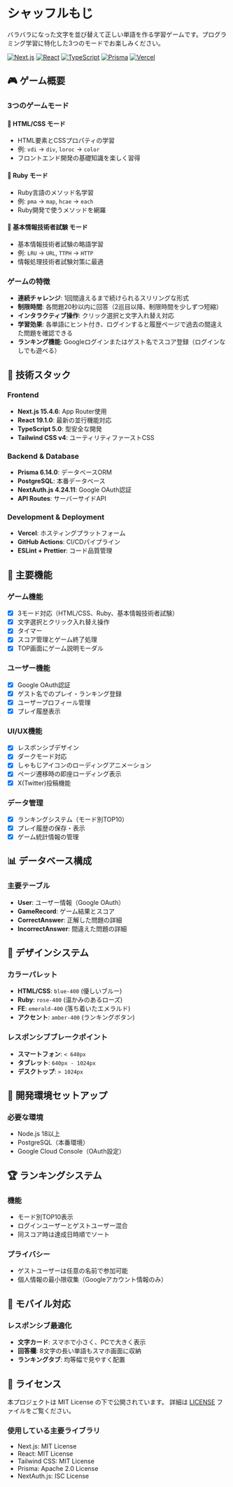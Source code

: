 # シャッフルもじ

バラバラになった文字を並び替えて正しい単語を作る学習ゲームです。プログラミング学習に特化した3つのモードでお楽しみください。

[![Next.js](https://img.shields.io/badge/Next.js-15.4.6-black)](https://nextjs.org/)
[![React](https://img.shields.io/badge/React-19.1.0-blue)](https://reactjs.org/)
[![TypeScript](https://img.shields.io/badge/TypeScript-5.0-blue)](https://www.typescriptlang.org/)
[![Prisma](https://img.shields.io/badge/Prisma-6.14.0-green)](https://www.prisma.io/)
[![Vercel](https://img.shields.io/badge/Deploy-Vercel-black)](https://vercel.com/)

## 🎮 ゲーム概要

### 3つのゲームモード

#### 📘 HTML/CSS モード
- HTML要素とCSSプロパティの学習
- 例: `vdi` → `div`, `loroc` → `color`
- フロントエンド開発の基礎知識を楽しく習得

#### 💎 Ruby モード
- Ruby言語のメソッド名学習
- 例: `pma` → `map`, `hcae` → `each`
- Ruby開発で使うメソッドを網羅

#### 🎯 基本情報技術者試験 モード
- 基本情報技術者試験の略語学習
- 例: `LRU` → `URL`, `TTPH` → `HTTP`
- 情報処理技術者試験対策に最適

### ゲームの特徴

- **連続チャレンジ**: 1回間違えるまで続けられるスリリングな形式
- **制限時間**: 各問題20秒以内に回答（2巡目以降、制限時間を少しずつ短縮）
- **インタラクティブ操作**: クリック選択と文字入れ替え対応
- **学習効果**: 各単語にヒント付き、ログインすると履歴ページで過去の間違えた問題を確認できる
- **ランキング機能**: Googleログインまたはゲスト名でスコア登録（ログインなしでも遊べる）

## 🚀 技術スタック

### Frontend
- **Next.js 15.4.6**: App Router使用
- **React 19.1.0**: 最新の並行機能対応
- **TypeScript 5.0**: 型安全な開発
- **Tailwind CSS v4**: ユーティリティファーストCSS

### Backend & Database
- **Prisma 6.14.0**: データベースORM
- **PostgreSQL**: 本番データベース
- **NextAuth.js 4.24.11**: Google OAuth認証
- **API Routes**: サーバーサイドAPI

### Development & Deployment
- **Vercel**: ホスティングプラットフォーム
- **GitHub Actions**: CI/CDパイプライン
- **ESLint + Prettier**: コード品質管理

## 🎯 主要機能

### ゲーム機能
- [x] 3モード対応（HTML/CSS、Ruby、基本情報技術者試験）
- [x] 文字選択とクリック入れ替え操作
- [x] タイマー
- [x] スコア管理とゲーム終了処理
- [x] TOP画面にゲーム説明モーダル

### ユーザー機能
- [x] Google OAuth認証
- [x] ゲスト名でのプレイ・ランキング登録
- [x] ユーザープロフィール管理
- [x] プレイ履歴表示

### UI/UX機能
- [x] レスポンシブデザイン
- [x] ダークモード対応
- [x] しゃもじアイコンのローディングアニメーション
- [x] ページ遷移時の即座ローディング表示
- [x] X(Twitter)投稿機能

### データ管理
- [x] ランキングシステム（モード別TOP10）
- [x] プレイ履歴の保存・表示
- [x] ゲーム統計情報の管理

## 📊 データベース構成

### 主要テーブル
- **User**: ユーザー情報（Google OAuth）
- **GameRecord**: ゲーム結果とスコア
- **CorrectAnswer**: 正解した問題の詳細
- **IncorrectAnswer**: 間違えた問題の詳細

## 🎨 デザインシステム

### カラーパレット
- **HTML/CSS**: `blue-400` (優しいブルー)
- **Ruby**: `rose-400` (温かみのあるローズ)
- **FE**: `emerald-400` (落ち着いたエメラルド)
- **アクセント**: `amber-400` (ランキングボタン)

### レスポンシブブレークポイント
- **スマートフォン**: `< 640px`
- **タブレット**: `640px - 1024px`
- **デスクトップ**: `> 1024px`

## 🔧 開発環境セットアップ

### 必要な環境
- Node.js 18以上
- PostgreSQL（本番環境）
- Google Cloud Console（OAuth設定）


## 🏆 ランキングシステム

### 機能
- モード別TOP10表示
- ログインユーザーとゲストユーザー混合
- 同スコア時は達成日時順でソート

### プライバシー
- ゲストユーザーは任意の名前で参加可能
- 個人情報の最小限収集（Googleアカウント情報のみ）

## 📱 モバイル対応

### レスポンシブ最適化
- **文字カード**: スマホで小さく、PCで大きく表示
- **回答欄**: 8文字の長い単語もスマホ画面に収納
- **ランキングタブ**: 均等幅で見やすく配置


## 📄 ライセンス

本プロジェクトは MIT License の下で公開されています。
詳細は [LICENSE](./LICENSE) ファイルをご覧ください。

### 使用している主要ライブラリ
- Next.js: MIT License
- React: MIT License
- Tailwind CSS: MIT License
- Prisma: Apache 2.0 License
- NextAuth.js: ISC License

